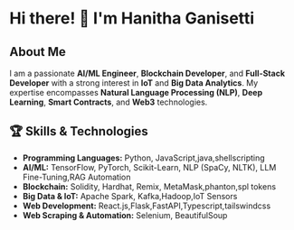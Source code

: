 # Hi there! 👋 I'm Hanitha Ganisetti

## About Me
I am a passionate **AI/ML Engineer**, **Blockchain Developer**, and **Full-Stack Developer** with a strong interest in **IoT** and **Big Data Analytics**. My expertise encompasses **Natural Language Processing (NLP)**, **Deep Learning**, **Smart Contracts**, and **Web3** technologies.

## 🏆 Skills & Technologies
- **Programming Languages:** Python, JavaScript,java,shellscripting
- **AI/ML:** TensorFlow, PyTorch, Scikit-Learn, NLP (SpaCy, NLTK), LLM Fine-Tuning,RAG Automation
- **Blockchain:** Solidity, Hardhat, Remix, MetaMask,phanton,spl tokens
- **Big Data & IoT:** Apache Spark, Kafka,Hadoop,IoT Sensors
- **Web Development:** React.js,Flask,FastAPI,Typescript,tailswindcss
- **Web Scraping & Automation:** Selenium, BeautifulSoup
